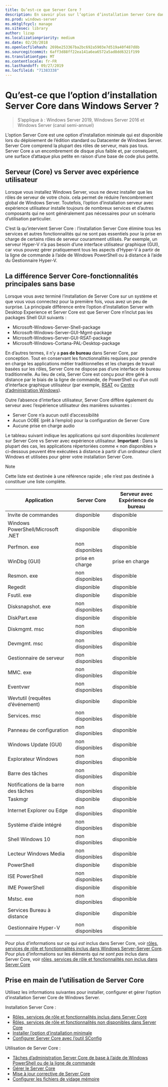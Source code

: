 ```yaml
---
title: Qu’est-ce que Server Core ?
description: En savoir plus sur l’option d’installation Server Core dans Windows Server
ms.prod: windows-server
ms.mktglfcycl: manage
ms.sitesec: library
author: lizap
ms.localizationpriority: medium
ms.date: 02/20/2018
ms.openlocfilehash: 269be253367ba2bc692a5903e7d519a40f487d8b
ms.sourcegitcommit: 6aff3d88ff22ea141a6ea6572a5ad8dd6321f199
ms.translationtype: MT
ms.contentlocale: fr-FR
ms.lasthandoff: 09/27/2019
ms.locfileid: "71383338"
---
```

# <a name="what-is-the-server-core-installation-option-in-windows-server"></a>Qu’est-ce que l’option d’installation Server Core dans Windows Server ?

> S’applique à : Windows Server 2019, Windows Server 2016 et Windows Server (canal semi-annuel)

L’option Server Core est une option d’installation minimale qui est disponible lors du déploiement de l’édition standard ou Datacenter de Windows Server. Server Core comprend la plupart des rôles de serveur, mais pas tous. Server Core a un encombrement de disque plus faible et, par conséquent, une surface d’attaque plus petite en raison d’une base de code plus petite. 

## <a name="server-core-vs-server-with-desktop-experience"></a>Serveur (Core) vs Server avec expérience utilisateur 
Lorsque vous installez Windows Server, vous ne devez installer que les rôles de serveur de votre choix. cela permet de réduire l’encombrement global de Windows Server. Toutefois, l’option d’installation serveur avec expérience utilisateur installe toujours de nombreux services et d’autres composants qui ne sont généralement pas nécessaires pour un scénario d’utilisation particulier. 

C’est là qu’intervient Server Core : l’installation Server Core élimine tous les services et autres fonctionnalités qui ne sont pas essentiels pour la prise en charge de certains rôles de serveur couramment utilisés. Par exemple, un serveur Hyper-V n’a pas besoin d’une interface utilisateur graphique (GUI), car vous pouvez gérer pratiquement tous les aspects d’Hyper-V à partir de la ligne de commande à l’aide de Windows PowerShell ou à distance à l’aide du Gestionnaire Hyper-V. 

## <a name="the-server-core-difference---core-capabilities-without-the-frills"></a>La différence Server Core-fonctionnalités principales sans base
Lorsque vous avez terminé l’installation de Server Core sur un système et que vous vous connectez pour la première fois, vous avez un peu de surprise. La principale différence entre l’option d’installation Server with Desktop Experience et Server Core est que Server Core n’inclut pas les packages Shell GUI suivants :

- Microsoft-Windows-Server-Shell-package
- Microsoft-Windows-Server-GUI-Mgmt-package
- Microsoft-Windows-Server-GUI-RSAT-package
- Microsoft-Windows-Cortana-PAL-Desktop-package

En d’autres termes, il n’y a **pas de bureau** dans Server Core, par conception. Tout en conservant les fonctionnalités requises pour prendre en charge les applications métier traditionnelles et les charges de travail basées sur les rôles, Server Core ne dispose pas d’une interface de bureau traditionnelle. Au lieu de cela, Server Core est conçu pour être géré à distance par le biais de la ligne de commande, de PowerShell ou d’un outil d’interface graphique utilisateur (par exemple, [RSAT](../../remote/remote-server-administration-tools.md) ou [Centre d’administration Windows](../../manage/windows-admin-center/overview.md)).

Outre l’absence d’interface utilisateur, Server Core diffère également du serveur avec l’expérience utilisateur des manières suivantes :

- Server Core n’a aucun outil d’accessibilité
- Aucun OOBE (prêt à l’emploi) pour la configuration de Server Core
- Aucune prise en charge audio

Le tableau suivant indique les applications qui sont disponibles *localement* sur Server Core vs Server avec expérience utilisateur. **Important** : Dans la plupart des cas, les applications répertoriées comme « non disponibles » ci-dessous peuvent être exécutées à distance à partir d’un ordinateur client Windows et utilisées pour gérer votre installation Server Core.

> [!NOTE]
> Cette liste est destinée à une référence rapide ; elle n’est pas destinée à constituer une liste complète.


| Application                     | Server Core     | Serveur avec Expérience de bureau |
|------------------------------------|-----------------|--------------------------------|
| Invite de commandes                     | disponible       | disponible                      |
| Windows PowerShell/Microsoft .NET | disponible       | disponible                      |
| Perfmon. exe                        | non disponibles  | disponible                      |
| WinDbg (GUI)                         | prise en charge       | prise en charge                      |
| Resmon. exe                         | non disponibles   | disponible                      |
| Regedit                            | disponible       | disponible                      |
| Fsutil. exe                         | disponible       | disponible                      |
| Disksnapshot. exe                   | non disponibles   | disponible                      |
| DiskPart.exe                       | disponible       | disponible                      |
| Diskmgmt. msc                       | non disponibles   | disponible                      |
| Devmgmt. msc                        | non disponibles   | disponible                      |
| Gestionnaire de serveur                     | non disponibles  | disponible                      |
| MMC. exe                            | non disponibles   | disponible                      |
| Eventvwr                           | non disponibles  | disponible                      |
| Wevtutil (requêtes d’événement)           | disponible       | disponible                      |
| Services. msc                       | non disponibles   | disponible                      |
| Panneau de configuration                      | non disponibles   | disponible                      |
| Windows Update (GUI)                 | non disponibles | disponible                      |
| Explorateur Windows                   | non disponibles   | disponible                      |
| Barre des tâches                            | non disponibles   | disponible                      |
| Notifications de la barre des tâches              | non disponibles   | disponible                      |
| Taskmgr                            | disponible       | disponible                      |
| Internet Explorer ou Edge          | non disponibles   | disponible                      |
| Système d’aide intégré               | non disponibles   | disponible                      |
| Shell Windows 10                   | non disponibles   | disponible                      |
| Lecteur Windows Media               | non disponibles   | disponible                      |
| PowerShell                         | disponible       | disponible                      |
| ISE PowerShell                     | non disponibles   | disponible                      |
| IME PowerShell                     | disponible       | disponible                      |
| Mstsc. exe                          | non disponibles   | disponible                      |
| Services Bureau à distance            | disponible       | disponible                      |
| Gestionnaire Hyper-V                    | non disponibles  | disponible                      |


Pour plus d’informations sur ce qui *est* inclus dans Server Core, voir [rôles, services de rôle et fonctionnalités inclus dans Windows Server-Server Core](server-core-roles-and-services.md). Pour plus d’informations sur les éléments qui *ne sont pas* inclus dans Server Core, voir [rôles, services de rôle et fonctionnalités non inclus dans Server Core](server-core-removed-roles.md)

## <a name="get-started-using-server-core"></a>Prise en main de l’utilisation de Server Core
Utilisez les informations suivantes pour installer, configurer et gérer l’option d’installation Server Core de Windows Server.

Installation Server Core : 
- [Rôles, services de rôle et fonctionnalités inclus dans Server Core](server-core-roles-and-services.md)
- [Rôles, services de rôle et fonctionnalités non disponibles dans Server Core](server-core-removed-roles.md)
- [Installer l’option d’installation minimale](../../get-started/getting-started-with-server-core.md)
- [Configurer Server Core avec l’outil SConfig](../../get-started/sconfig-on-ws2016.md)

Utilisation de Server Core :
- [Tâches d’administration Server Core de base à l’aide de Windows PowerShell ou de la ligne de commande](server-core-administer.md)
- [Gérer le Server Core](server-core-manage.md)
- [Mise à jour corrective de Server Core](server-core-servicing.md)
- [Configurer les fichiers de vidage mémoire](server-core-memory-dump.md)
